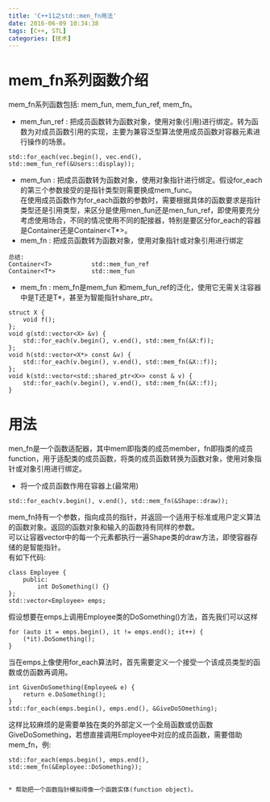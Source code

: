 ```yaml
---
title: 'C++11之std::men_fn用法'
date: 2016-06-09 10:34:38
tags: [C++, STL]
categories: [技术]  
---
```

# mem_fn系列函数介绍    
mem_fn系列函数包括: mem_fun, mem_fun_ref, mem_fn。 
* mem_fun_ref : 把成员函数转为函数对象，使用对象(引用)进行绑定。转为函数为对成员函数引用的实现，主要为兼容泛型算法使用成员函数对容器元素进行操作的场景。  
<!-- more -->
```
std::for_each(vec.begin(), vec.end(), std::mem_fun_ref(&Users::display));
```
* mem_fun : 把成员函数转为函数对象，使用对象指针进行绑定。假设for_each的第三个参数接受的是指针类型则需要换成mem_func。   
在使用成员函数作为for_each函数的参数时，需要根据具体的函数要求是指针类型还是引用类型，来区分是使用men_fun还是men_fun_ref，即使用要充分考虑使用场合，不同的情况使用不同的配接器，特别是要区分for_each的容器是Container<T>还是Container<T*>。
* mem_fn  : 把成员函数转为函数对象，使用对象指针或对象引用进行绑定  
```
总结:
Container<T>           std::mem_fun_ref  
Container<T*>          std::mem_fun  
```
* mem_fn : mem_fn是mem_fun 和mem_fun_ref的泛化，使用它无需关注容器中是T还是T*，甚至为智能指针share_ptr<T>。  
```
struct X {
    void f();
};
void g(std::vector<X> &v) {
    std::for_each(v.begin(), v.end(), std::mem_fn(&X:f));
};
void h(std::vector<X*> const &v) {
    std::for_each(v.begin(), v.end(), std::mem_fn(&X::f));
};
void k(std::vector<std::shared_ptr<X>> const & v) {
    std::for_each(v.begin(), v.end(), std::mem_fn(&X::f));
}
```
# 用法  
men_fn是一个函数适配器，其中mem即指类的成员member，fn即指类的成员function，用于适配类的成员函数，将类的成员函数转换为函数对象，使用对象指针或对象引用进行绑定。
* 将一个成员函数作用在容器上(最常用)  
```
std::for_each(v.begin(), v.end(), std::mem_fn(&Shape::draw));
```
mem_fn持有一个参数，指向成员的指针，并返回一个适用于标准或用户定义算法的函数对象。返回的函数对象和输入的函数持有同样的参数。  
可以让容器vector中的每一个元素都执行一遍Shape类的draw方法，即使容器存储的是智能指针。  
有如下代码: 
```
class Employee {
    public:
        int DoSomething() {}
};
std::vector<Employee> emps;
```
假设想要在emps上调用Employee类的DoSomething()方法，首先我们可以这样  
```
for (auto it = emps.begin(), it != emps.end(); it++) {
    (*it).DoSomething();
}
```
当在emps上像使用for_each算法时，首先需要定义一个接受一个该成员类型的函数或仿函数再调用。  
```
int GivenDoSomething(Employee& e) {
    return e.DoSomething();
}
std::for_each(emps.begin(), emps.end(), &GiveDoSOmething);
```
这样比较麻烦的是需要单独在类的外部定义一个全局函数或仿函数GiveDoSomething，若想直接调用Employee中对应的成员函数，需要借助mem_fn，例:  
```
std::for_each(emps.begin(), emps.end(), std::mem_fn(&Employee::DoSomething));  


* 帮助把一个函数指针模拟得像一个函数实体(function object)。  
